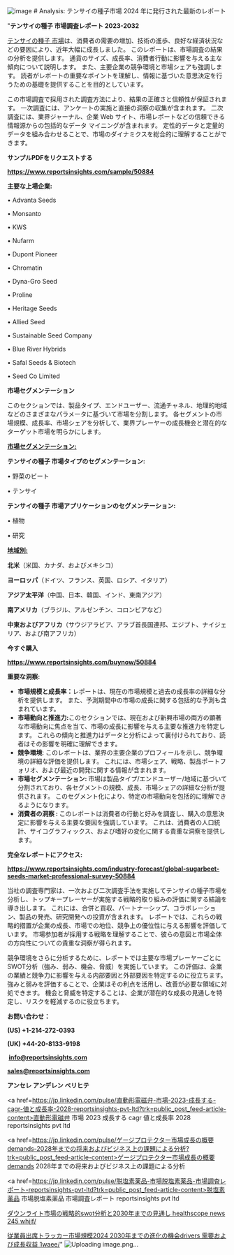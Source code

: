 ![image](https://github.com/gayatrid12/RIMarket/assets/158473851/fb81d962-1601-4296-8d50-2420f4418693) # Analysis: テンサイの種子市場 2024 年に発行された最新のレポート

"<strong>テンサイの種子 市場調査レポート 2023-2032</strong>

<a href=https://www.reportsinsights.com/sample/50884>テンサイの種子 市場</a>は、消費者の需要の増加、技術の進歩、良好な経済状況などの要因により、近年大幅に成長しました。 このレポートは、市場調査の結果の分析を提供します。 通貨のサイズ、成長率、消費者行動に影響を与える主な傾向について説明します。 また、主要企業の競争環境と市場シェアも強調します。 読者がレポートの重要なポイントを理解し、情報に基づいた意思決定を行うための基礎を提供することを目的としています。

この市場調査で採用された調査方法により、結果の正確さと信頼性が保証されます。 一次調査には、アンケートの実施と直接の洞察の収集が含まれます。 二次調査には、業界ジャーナル、企業 Web サイト、市場レポートなどの信頼できる情報源からの包括的なデータ マイニングが含まれます。 定性的データと定量的データを組み合わせることで、市場のダイナミクスを総合的に理解することができます。

<strong><b>サンプルPDFをリクエストする</b></strong>

<a href=https://www.reportsinsights.com/sample/50884><strong><u>https://www.reportsinsights.com/sample/50884</u></strong></a>

<strong>主要な上場企業:</strong>

• Advanta Seeds

• Monsanto

• KWS

• Nufarm

• Dupont Pioneer

• Chromatin

• Dyna-Gro Seed

• Proline

• Heritage Seeds

• Allied Seed

• Sustainable Seed Company

• Blue River Hybrids

• Safal Seeds & Biotech

• Seed Co Limited

<strong>市場セグメンテーション</strong>

このセクションでは、製品タイプ、エンドユーザー、流通チャネル、地理的地域などのさまざまなパラメータに基づいて市場を分割します。 各セグメントの市場規模、成長率、市場シェアを分析して、業界プレーヤーの成長機会と潜在的なターゲット市場を明らかにします。

<strong><u>市場セグメンテーション</u></strong><strong><u>:</u></strong>

<strong>テンサイの種子 市場タイプのセグメンテーション:</strong>

• 野菜のビート

• テンサイ

<strong>テンサイの種子 市場アプリケーションのセグメンテーション:</strong>

• 植物

• 研究

<strong><u>地域別</u></strong><strong><u>:</u></strong>

<strong>北米</strong>（米国、カナダ、およびメキシコ）

<strong>ヨーロッパ</strong>（ドイツ、フランス、英国、ロシア、イタリア）

<strong>アジア太平洋</strong>（中国、日本、韓国、インド、東南アジア）

<strong>南アメリカ</strong>（ブラジル、アルゼンチン、コロンビアなど）

<strong>中東およびアフリカ</strong>（サウジアラビア、アラブ首長国連邦、エジプト、ナイジェリア、および南アフリカ）

<strong>今すぐ購入</strong>

<a href=https://www.reportsinsights.com/buynow/50884><strong><u>https://www.reportsinsights.com/buynow/50884</u></strong></a>

<strong>重要な洞察:</strong>
<ul>
  <li><strong>市場規模と成長率：</strong>レポートは、現在の市場規模と過去の成長率の詳細な分析を提供します。 また、予測期間中の市場の成長に関する包括的な予測も含まれています。</li>
  <li><strong>市場動向と推進力:</strong>このセクションでは、現在および新興市場の両方の顕著な市場動向に焦点を当て、市場の成長に影響を与える主要な推進力を特定します。 これらの傾向と推進力はデータと分析によって裏付けられており、読者はその影響を明確に理解できます。</li>
  <li><strong>競争環境</strong>: このレポートは、業界の主要企業のプロフィールを示し、競争環境の詳細な評価を提供します。 これには、市場シェア、戦略、製品ポートフォリオ、および最近の開発に関する情報が含まれます。</li>
  <li><strong>市場セグメンテーション: </strong>市場は製品タイプ/エンドユーザー/地域に基づいて分割されており、各セグメントの規模、成長、市場シェアの詳細な分析が提供されます。 このセグメント化により、特定の市場動向を包括的に理解できるようになります。</li>
  <li><strong>消費者の洞察 : </strong>このレポートは消費者の行動と好みを調査し、購入の意思決定に影響を与える主要な要因を強調しています。 これは、消費者の人口統計、サイコグラフィックス、および嗜好の変化に関する貴重な洞察を提供します。</li>
</ul>
<strong>完全なレポートにアクセス:</strong>

<a href=https://www.reportsinsights.com/industry-forecast/global-sugarbeet-seeds-market-professional-survey-50884><strong><u><b>https://www.reportsinsights.com/industry-forecast/global-sugarbeet-seeds-market-professional-survey-50884</b></u></strong></a>

当社の調査専門家は、一次および二次調査手法を実施してテンサイの種子市場を分析し、トップキープレーヤーが実施する戦略的取り組みの評価に関する結論を導き出します。 これには、合併と買収、パートナーシップ、コラボレーション、製品の発売、研究開発への投資が含まれます。 レポートでは、これらの戦略的措置が企業の成長、市場での地位、競争上の優位性に与える影響を評価しています。 市場参加者が採用する戦略を理解することで、彼らの意図と市場全体の方向性についての貴重な洞察が得られます。

競争環境をさらに分析するために、レポートでは主要な市場プレーヤーごとにSWOT分析（強み、弱み、機会、脅威）を実施しています。 この評価は、企業の業績と競争力に影響を与える内部要因と外部要因を特定するのに役立ちます。 強みと弱みを評価することで、企業はその利点を活用し、改善が必要な領域に対処できます。 機会と脅威を特定することは、企業が潜在的な成長の見通しを特定し、リスクを軽減するのに役立ちます。

<strong>お問い合わせ：</strong>

<strong>(US) +1-214-272-0393</strong>

<strong>(UK) +44-20-8133-9198</strong>

<strong> </strong><a href=info@reportsinsights.com><strong><u>info@reportsinsights.com</u></strong></a>

<a href=sales@reportsinsights.com><strong><u>sales@reportsinsights.com</u></strong></a>

<strong>アンセレ アンデレン ベリヒテ</strong>

<a href=https://jp.linkedin.com/pulse/直動形電磁弁-市場-2023-成長する-cagr-値と成長率-2028-reportsinsights-pvt-ltd?trk=public_post_feed-article-content>直動形電磁弁 市場 2023 成長する cagr 値と成長率 2028 reportsinsights pvt ltd</a>

<a href=https://jp.linkedin.com/pulse/ゲージプロテクター市場成長の概要demands-2028年までの将来およびビジネス上の課題による分析?trk=public_post_feed-article-content>ゲージプロテクター市場成長の概要demands 2028年までの将来およびビジネス上の課題による分析</a>

<a href=https://jp.linkedin.com/pulse/脱塩素薬品-市場脱塩素薬品-市場調査レポート-reportsinsights-pvt-ltd?trk=public_post_feed-article-content>脱塩素薬品 市場脱塩素薬品 市場調査レポート reportsinsights pvt ltd</a>

<a href=https://www.linkedin.com/pulse/ダウンライト市場の戦略的swot分析と2030年までの見通し-healthscope-news-245-whjjf/>ダウンライト市場の戦略的swot分析と2030年までの見通し healthscope news 245 whjjf/</a>

<a href=https://www.linkedin.com/pulse/従業員出席トラッカー市場規模2024-2030年までの進化の機会drivers-需要および成長収益-1waee/>従業員出席トラッカー市場規模2024 2030年までの進化の機会drivers 需要および成長収益 1waee/</a>"
![Uploading image.png…]()
